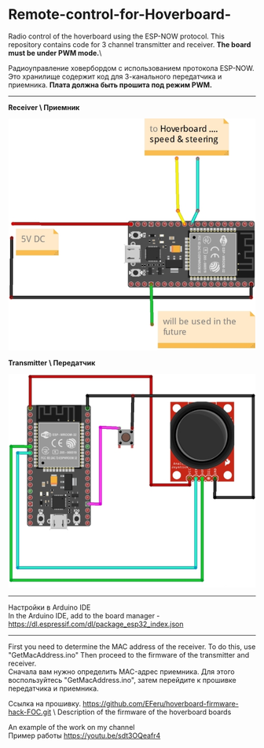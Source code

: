 # Remote-control-for-Hoverboard-
Radio control of the hoverboard using the ESP-NOW protocol. This repository contains code for 3 channel  transmitter and receiver. **The board must be under PWM mode.**\

Радиоуправление ховербордом с использованием протокола ESP-NOW. Это хранилище содержит код для 3-канального передатчика и приемника. **Плата должна быть прошита под режим PWM.**

----------

**Receiver \ Приемник**

![Screenshot](Receiver.png)

**Transmitter \ Передатчик**

![Screenshot](Transmitter.png)

----------
Настройки в Arduino IDE\
In the Arduino IDE, add to the board manager - https://dl.espressif.com/dl/package_esp32_index.json

-----------
First you need to determine the MAC address of the receiver. To do this, use "GetMacAddress.ino" Then proceed to the firmware of the transmitter and receiver.\
Сначала вам нужно определить MAC-адрес приемника. Для этого воспользуйтесь "GetMacAddress.ino", затем перейдите к прошивке передатчика и приемника.

Ссылка на прошивку. https://github.com/EFeru/hoverboard-firmware-hack-FOC.git \ 
Description of the firmware of the hoverboard boards

An example of the work on my channel\
Пример работы https://youtu.be/sdt3OQeafr4
